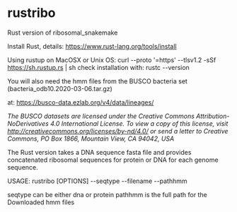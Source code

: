 # rustribo
Rust version of ribosomal_snakemake

Install Rust, details: https://www.rust-lang.org/tools/install

Using rustup on MacOSX or Unix OS:
curl --proto '=https' --tlsv1.2 -sSf https://sh.rustup.rs | sh
check installation with:
rustc --version

You will also need the hmm files from the BUSCO bacteria set (bacteria_odb10.2020-03-06.tar.gz) 

at: https://busco-data.ezlab.org/v4/data/lineages/

*The BUSCO datasets are licensed under the Creative Commons Attribution-NoDerivatives 4.0 International License. To view a copy of this license, visit http://creativecommons.org/licenses/by-nd/4.0/ or send a letter to Creative Commons, PO Box 1866, Mountain View, CA 94042, USA*

The Rust version takes a DNA sequence fasta file and provides concatenated ribosomal sequences for protein or DNA for each genome sequence.


USAGE:
   rustribo [OPTIONS] --seqtype <SEQTYPE> --filename <FILENAME> --pathhmm <PATHHMM>
   
seqtype can be either dna or protein
pathhmm is the full path for the Downloaded hmm files

